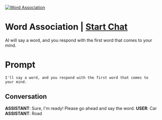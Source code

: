 
[![Word Association](https://flow-prompt-covers.s3.us-west-1.amazonaws.com/icon/vintage/vint_2.png)](https://gptcall.net/chat.html?data=%7B%22contact%22%3A%7B%22id%22%3A%22wjJFWTHwTFSV-7IBcWcF_%22%2C%22flow%22%3Atrue%7D%7D)
# Word Association | [Start Chat](https://gptcall.net/chat.html?data=%7B%22contact%22%3A%7B%22id%22%3A%22wjJFWTHwTFSV-7IBcWcF_%22%2C%22flow%22%3Atrue%7D%7D)
AI will say a word, and you respond with the first word that comes to your mind.

# Prompt

```
I'll say a word, and you respond with the first word that comes to your mind.
```

## Conversation

**ASSISTANT**: Sure, I'm ready! Please go ahead and say the word.
**USER**: Car
**ASSISTANT**: Road


